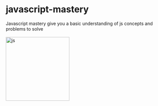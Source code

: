 # javascript-mastery
Javascript mastery give you a basic understanding of js concepts and problems to solve
<br /><br />
<img width="200" height="200" src="https://upload.wikimedia.org/wikipedia/commons/thumb/9/99/Unofficial_JavaScript_logo_2.svg/2048px-Unofficial_JavaScript_logo_2.svg.png" alt="js" />
